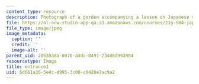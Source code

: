 ```yaml
---
content_type: resource
description: Photograph of a garden accompanying a lesson on Japanese vocabulary.
file: https://ol-ocw-studio-app-qa.s3.amazonaws.com/courses/21g-504-japanese-iv-spring-2009/6d661a365e4cd9953c08c0420e7ac9a2_entrance1.jpg
file_type: image/jpeg
image_metadata:
  caption: ''
  credit: ''
  image-alt: ''
parent_uid: 20539a8a-0070-a3dc-0491-23486d993904
resourcetype: Image
title: entrance1
uid: 6d661a36-5e4c-d995-3c08-c0420e7ac9a2
---
```

